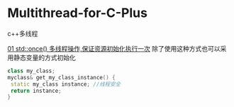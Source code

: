 # Multithread-for-C-Plus
c++多线程

[01 std::once() 多线程操作,保证资源初始化执行一次](./01_std_call_once/main.cpp)
除了使用这种方式也可以采用静态变量的方式初始化

```c++
class my_class;
myclass& get_my_class_instance() {
 static my_class instance; //线程安全
 return instance;
}
```
